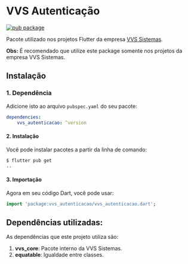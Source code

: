 # **VVS Autenticação** 

[![pub package](https://img.shields.io/pub/v/vvs_autenticacao.svg)](https://pub.dev/packages/vvs_autenticacao)

Pacote utilizado nos projetos Flutter da empresa [VVS Sistemas](https://vvssistemas.com.br).

**Obs:** É recomendado que utilize este package somente nos projetos da empresa VVS Sistemas.

## **Instalação**

### 1. Dependência

Adicione isto ao arquivo `pubspec.yaml` do seu pacote:

```yaml
dependencies:
    vvs_autenticacao: ^version
```

#### 2. Instalação

Você pode instalar pacotes a partir da linha de comando:

```bash
$ flutter pub get
..
```

#### 3. Importação

Agora em seu código Dart, você pode usar:

```Dart
import 'package:vvs_autenticacao/vvs_autenticacao.dart';
```

## Dependências utilizadas:

As dependências que este projeto utiliza são:

1. **vvs_core**: Pacote interno da VVS Sistemas.
2. **equatable**: Igualdade entre classes.
